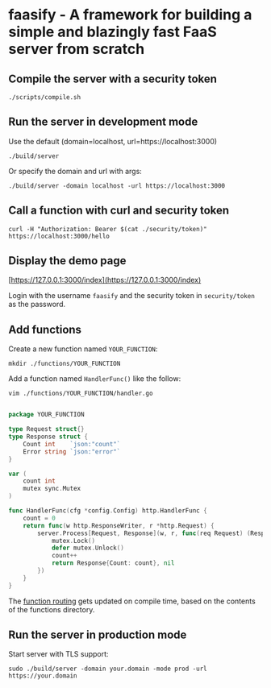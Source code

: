 # faasify - A framework for building a simple and blazingly fast FaaS server from scratch

## Compile the server with a security token

    ./scripts/compile.sh

## Run the server in development mode

Use the default (domain=localhost, url=https://localhost:3000)

    ./build/server 

Or specify the domain and url with args:

    ./build/server -domain localhost -url https://localhost:3000

## Call a function with curl and security token

    curl -H "Authorization: Bearer $(cat ./security/token)" https://localhost:3000/hello

## Display the demo page

[https://127.0.0.1:3000/index](https://127.0.0.1:3000/index)

Login with the username <code>faasify</code> and the security token in <code>security/token</code> as the password.

## Add functions

Create a new function named <code>YOUR_FUNCTION</code>:

    mkdir ./functions/YOUR_FUNCTION

Add a function named <code>HandlerFunc()</code> like the follow:
    
    vim ./functions/YOUR_FUNCTION/handler.go

```go

package YOUR_FUNCTION

type Request struct{}
type Response struct {
	Count int    `json:"count"`
	Error string `json:"error"`
}

var (
	count int
	mutex sync.Mutex
)

func HandlerFunc(cfg *config.Config) http.HandlerFunc {
	count = 0
	return func(w http.ResponseWriter, r *http.Request) {
		server.Process[Request, Response](w, r, func(req Request) (Response, error) {
			mutex.Lock()
			defer mutex.Unlock()
			count++
			return Response{Count: count}, nil
		})
	}
}
```

The [function routing](/internal/http/server/router.go) gets updated on compile time, based on the contents of the functions directory.

## Run the server in production mode

Start server with TLS support:

	sudo ./build/server -domain your.domain -mode prod -url https://your.domain

